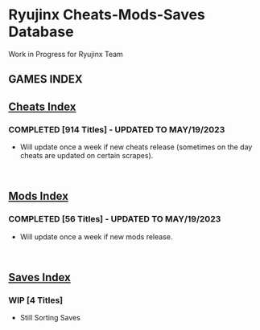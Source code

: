 # Ryujinx Cheats-Mods-Saves Database 

Work in Progress for Ryujinx Team


## GAMES INDEX

## [Cheats Index](Cheats.md)
### COMPLETED [914 Titles] - UPDATED TO MAY/19/2023
- Will update once a week if new cheats release (sometimes on the day cheats are updated on certain scrapes).
</br>

## [Mods Index](Mods.md)
### COMPLETED [56 Titles] - UPDATED TO MAY/19/2023
- Will update once a week if new mods release.
</br>

## [Saves Index](Saves.md)
### WIP [4 Titles] 
- Still Sorting Saves
